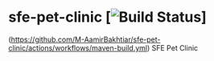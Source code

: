 # sfe-pet-clinic [![Build Status](https://github.com/M-AamirBakhtiar/sfe-pet-clinic/actions/workflows/maven-build.yml/badge.svg)]
(https://github.com/M-AamirBakhtiar/sfe-pet-clinic/actions/workflows/maven-build.yml)
SFE Pet Clinic
